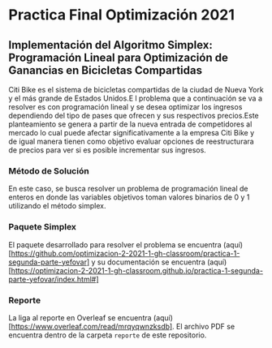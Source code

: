 # Practica Final Optimización 2021

## Implementación del Algoritmo Simplex: Programación Lineal para Optimización de Ganancias en Bicicletas Compartidas

Citi Bike es el sistema de bicicletas compartidas de la ciudad de Nueva York y el más grande de Estados Unidos.E l problema que a continuación se va a resolver es con programación lineal  y se desea optimizar los ingresos dependiendo del tipo de pases que ofrecen y sus respectivos precios.Este planteamiento se genera a partir de la nueva entrada de competidores al mercado lo cual puede afectar significativamente a la empresa Citi Bike y de igual manera tienen como objetivo evaluar opciones de reestructurara de precios para ver si es posible incrementar sus ingresos.

### Método de Solución

En este caso, se busca resolver un problema de programación lineal de enteros en donde las variables objetivos toman valores binarios de $0$ y $1$ utilizando el método simplex. 

### Paquete Simplex

El paquete desarrollado para resolver el problema se encuentra (aquí)[https://github.com/optimizacion-2-2021-1-gh-classroom/practica-1-segunda-parte-yefovar] y su documentación se encuentra (aquí)[https://optimizacion-2-2021-1-gh-classroom.github.io/practica-1-segunda-parte-yefovar/index.html#]

### Reporte

La liga al reporte en Overleaf se encuentra (aquí)[https://www.overleaf.com/read/mrqyqwnzksdb]. El archivo PDF se encuentra dentro de la carpeta `reporte` de este repositorio. 


